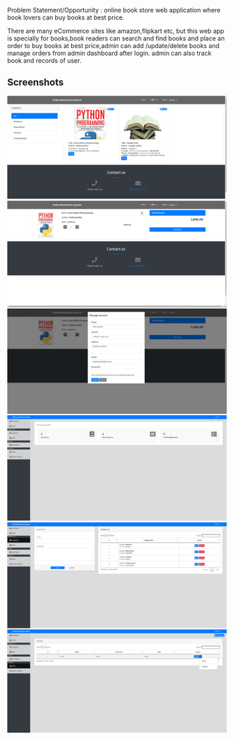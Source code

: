 Problem Statement/Opportunity : online book store web application where book lovers can buy books at best price.

There are many eCommerce sites like amazon,flipkart etc, but this web app is specially for books,book readers can search and find books and place an order to buy books at best price,admin can add /update/delete books and manage orders from admin dashboard after login. admin can also track book and records of user.

## Screenshots
![image](screenshots/1.png)
![image](screenshots/2.png)
![image](screenshots/3.png)
![image](screenshots/4.png)
![image](screenshots/5.png)
![image](screenshots/6.png)

